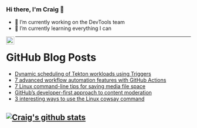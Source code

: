 ### Hi there, I'm Craig 👋

<!--
**CraigTeelFugro/CraigTeelFugro** is a ✨ _special_ ✨ repository because its `README.md` (this file) appears on your GitHub profile.

Here are some ideas to get you started:
-->

- 🔭 I’m currently working on the DevTools team
- 🌱 I’m currently learning everything I can

[<img align="left" alt="Craig Teel | LinkedIn" width="22px" src="https://cdn.jsdelivr.net/npm/simple-icons@v3/icons/linkedin.svg" />][linkedin]

---

# GitHub Blog Posts

<!-- BLOG-POST-LIST:START -->
- [Dynamic scheduling of Tekton workloads using Triggers](https://opensource.com/article/21/11/kubernetes-dynamic-scheduling-tekton)
- [7 advanced workflow automation features with GitHub Actions](https://github.blog/2021-11-18-7-advanced-workflow-automation-features-with-github-actions/)
- [7 Linux command-line tips for saving media file space](https://opensource.com/article/21/11/linux-commands-convert-files)
- [GitHub’s developer-first approach to content moderation](https://github.blog/2021-11-17-githubs-developer-first-approach-to-content-moderation/)
- [3 interesting ways to use the Linux cowsay command](https://opensource.com/article/21/11/linux-cowsay-command)
<!-- BLOG-POST-LIST:END -->

## [![Craig's github stats](https://github-readme-stats.vercel.app/api?username=craigteelfugro)](https://github.com/anuraghazra/github-readme-stats)


[linkedin]: https://linkedin.com/in/craig-teel-b8786771
